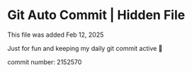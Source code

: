 # Git Auto Commit | Hidden File

This file was added Feb 12, 2025

Just for fun and keeping my daily git commit active 🤪

commit number: 2152570
